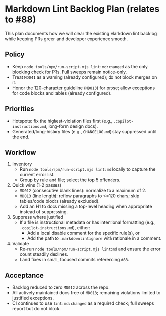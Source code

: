 <!-- markdownlint-disable-next-line MD041 -->
# Markdown Lint Backlog Plan (relates to #88)

This plan documents how we will clear the existing Markdown lint backlog while keeping PRs green and
developer experience smooth.

## Policy

- Keep `node tools/npm/run-script.mjs lint:md:changed` as the only blocking check for PRs. Full sweeps remain
  notice-only.
- Treat `MD041` as a warning (already configured); do not block merges on it.
- Honor the 120-character guideline (`MD013`) for prose; allow exceptions for code blocks and tables (already
  configured).

## Priorities

- Hotspots: fix the highest-violation files first (e.g., `.copilot-instructions.md`, long-form design docs).
- Generated/long-history files (e.g., `CHANGELOG.md`) stay suppressed until the end.

## Workflow

1. Inventory
   - Run `node tools/npm/run-script.mjs lint:md` locally to capture the current error list.
   - Group by rule and file; select the top 5 offenders.
2. Quick wins (1-2 passes)
   - `MD012` (consecutive blank lines): normalize to a maximum of 2.
   - `MD013` (line length): reflow paragraphs to <=120 chars; skip tables/code blocks (already excluded).
   - Add an H1 to docs missing a top-level heading when appropriate instead of suppressing.
3. Suppress where justified
   - If a file is instructional metadata or has intentional formatting (e.g., `.copilot-instructions.md`), either:
     - Add a local disable comment for the specific rule(s), or
     - Add the path to `.markdownlintignore` with rationale in a comment.
4. Validate
   - Re-run `node tools/npm/run-script.mjs lint:md` and ensure the error count steadily declines.
   - Land fixes in small, focused commits referencing `#88`.

## Acceptance

- Backlog reduced to zero `MD012` across the repo.
- All actively maintained docs free of `MD013`; remaining violations limited to justified exceptions.
- CI continues to use `lint:md:changed` as a required check; full sweeps report but do not block.

